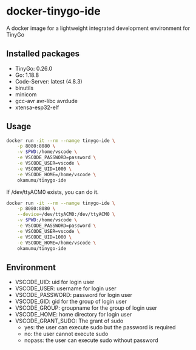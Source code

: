 # docker-tinygo-ide

A docker image for a lightweight integrated development environment for TinyGo

## Installed packages

- TinyGo: 0.26.0
- Go: 1.18.8
- Code-Server: latest (4.8.3)
- binutils
- minicom
- gcc-avr avr-libc avrdude
- xtensa-esp32-elf

## Usage

```sh
docker run -it --rm --namge tinygo-ide \
    -p 8080:8080 \
    -v $PWD:/home/vscode \
    -e VSCODE_PASSWORD=password \
    -e VSCODE_USER=vscode \
    -e VSCODE_UID=1000 \
    -e VSCODE_HOME=/home/vscode \
    okamumu/tinygo-ide
```

If /dev/ttyACM0 exists, you can do it.

```sh
docker run -it --rm --namge tinygo-ide \
    -p 8080:8080 \
    --device=/dev/ttyACM0:/dev/ttyACM0 \
    -v $PWD:/home/vscode \
    -e VSCODE_PASSWORD=password \
    -e VSCODE_USER=vscode \
    -e VSCODE_UID=1000 \
    -e VSCODE_HOME=/home/vscode \
    okamumu/tinygo-ide
```

## Environment

- VSCODE_UID: uid for login user
- VSCODE_USER: username for login user
- VSCODE_PASSWORD: password for login user
- VSCODE_GID: gid for the group of login user
- VSCODE_GROUP: groupname for the group of login user
- VSCODE_HOME: home directory for login user
- VSCODE_GRANT_SUDO: The grant of sudo
    - yes: the user can execute sudo but the password is required
    - no: the user cannot execute sudo
    - nopass: the user can execute sudo without password

